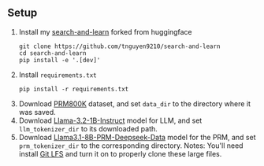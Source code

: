 ## Setup

1. Install my [search-and-learn](https://github.com/tnguyen9210/search-and-learn) forked from huggingface
   ```
   git clone https://github.com/tnguyen9210/search-and-learn
   cd search-and-learn
   pip install -e '.[dev]'
   ```
2. Install `requirements.txt`
   ```
   pip install -r requirements.txt
   ```
3. Download [PRM800K](https://github.com/openai/prm800k/tree/main) dataset,
   and set `data_dir` to the directory where it was saved.  
4. Download [Llama-3.2-1B-Instruct](https://huggingface.co/meta-llama/Llama-3.2-1B-Instruct) model for LLM,
   and set `llm_tokenizer_dir` to its downloaded path. 
5. Download [Llama3.1-8B-PRM-Deepseek-Data](https://huggingface.co/RLHFlow/Llama3.1-8B-PRM-Deepseek-Data) model for the PRM,
   and set `prm_tokenizer_dir` to the corresponding directory.
Notes: You'll need install [Git LFS](https://git-lfs.com/) and turn it on to properly clone these large files. 
